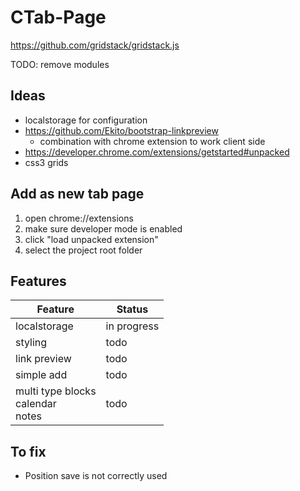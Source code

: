 # CTab-Page

https://github.com/gridstack/gridstack.js

TODO: remove modules

## Ideas
- localstorage for configuration
- https://github.com/Ekito/bootstrap-linkpreview
  - combination with chrome extension to work client side
- https://developer.chrome.com/extensions/getstarted#unpacked
- css3 grids

## Add as new tab page
1. open chrome://extensions
1. make sure developer mode is enabled
1. click "load unpacked extension"
1. select the project root folder


## Features
|Feature | Status |
| --- | --- |
|localstorage|in progress|
|styling|todo|
|link preview|todo|
|simple add|todo|
|multi type blocks<br>calendar<br>notes<br>|todo|

## To fix
- Position save is not correctly used 


